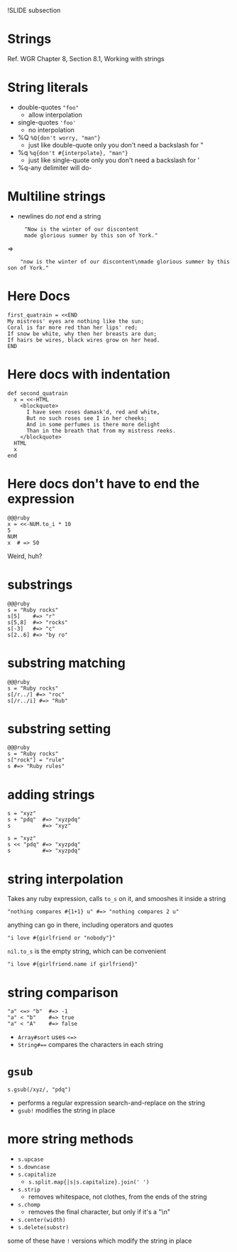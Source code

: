 !SLIDE subsection
# Strings

Ref. WGR Chapter 8, Section 8.1, Working with strings

# String literals

* double-quotes `"foo"`
  * allow interpolation
* single-quotes `'foo'`
  * no interpolation
* %Q `%Q{don't worry, "man"}`
    * just like double-quote only you don't need a backslash for "
* %q `%q{don't #{interpolate}, "man"}`
  * just like single-quote only you don't need a backslash for '
* %q-any delimiter will do-

# Multiline strings

* newlines do *not* end a string

        "Now is the winter of our discontent
        made glorious summer by this son of York."
        
=>

        "now is the winter of our discontent\nmade glorious summer by this son of York."

# Here Docs

    first_quatrain = <<END
    My mistress' eyes are nothing like the sun;
    Coral is far more red than her lips' red;
    If snow be white, why then her breasts are dun;
    If hairs be wires, black wires grow on her head.
    END
    
# Here docs with indentation

    def second_quatrain
      x = <<-HTML
        <blockquote>
          I have seen roses damask'd, red and white,
          But no such roses see I in her cheeks; 
          And in some perfumes is there more delight
          Than in the breath that from my mistress reeks.
        </blockquote>
      HTML
      x
    end
    
# Here docs don't have to end the expression

    @@@ruby
    x = <<-NUM.to_i * 10
    5
    NUM
    x  # => 50

Weird, huh?

# substrings

    @@@ruby
    s = "Ruby rocks"
    s[5]    #=> "r"
    s[5,8]  #=> "rocks"
    s[-3]   #=> "c"
    s[2..6] #=> "by ro"

# substring matching

    @@@ruby
    s = "Ruby rocks"
    s[/r../] #=> "roc"
    s[/r../i] #=> "Rub"
    
# substring setting

    @@@ruby
    s = "Ruby rocks"
    s["rock"] = "rule"
    s #=> "Ruby rules"

# adding strings

    s = "xyz" 
    s + "pdq"  #=> "xyzpdq"
    s          #=> "xyz"
    
    s = "xyz"
    s << "pdq" #=> "xyzpdq"
    s          #=> "xyzpdq"

# string interpolation

Takes any ruby expression, calls `to_s` on it, and smooshes it inside a string

    "nothing compares #{1+1} u" #=> "nothing compares 2 u"

anything can go in there, including operators and quotes

    "i love #{girlfriend or "nobody"}"


`nil.to_s` is the empty string, which can be convenient

    "i love #{girlfriend.name if girlfriend}"

# string comparison

    "a" <=> "b"  #=> -1
    "a" < "b"    #=> true
    "a" < "A"    #=> false
    
* `Array#sort` uses `<=>`
* `String#==` compares the characters in each string

# `gsub`

    s.gsub(/xyz/, "pdq")

* performs a regular expression search-and-replace on the string
* `gsub!` modifies the string in place

# more string methods

* `s.upcase`
* `s.downcase`
* `s.capitalize`
  * `s.split.map{|s|s.capitalize}.join(' ')`
* `s.strip`
  * removes whitespace, not clothes, from the ends of the string
* `s.chomp`
  * removes the final character, but only if it's a "\n"
* `s.center(width)`
* `s.delete(substr)`

some of these have `!` versions which modify the string in place

